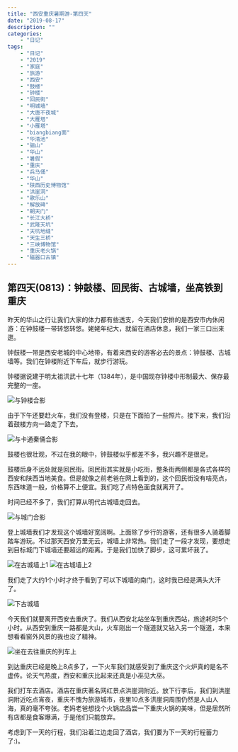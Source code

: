 ```yaml
---
title: "西安重庆暑期游-第四天"
date: "2019-08-17"
description: ""
categories:
    - "日记"
tags:
    - "日记"
    - "2019"
    - "家庭"
    - "旅游"
    - "西安"
    - "鼓楼"
    - "钟楼"
    - "回民街"
    - "明城墙"
    - "大唐不夜城"
    - "大雁塔"
    - "小雁塔"
    - "biangbiang面"
    - "华清池"
    - "骊山"
    - "华山"
    - "暑假"
    - "重庆"
    - "兵马俑"
    - "华山"
    - "陕西历史博物馆"
    - "洪崖洞"
    - "歌乐山"
    - "解放碑"
    - "朝天门"
    - "长江大桥"
    - "武隆天坑"
    - "天坑地缝"
    - "天生三桥"
    - "三峡博物馆"
    - "重庆老火锅"
    - "磁器口古镇"
---
```



## 第四天(0813)：钟鼓楼、回民街、古城墙，坐高铁到重庆

昨天的华山之行让我们大家的体力都有些透支，今天我们安排的是西安市内休闲游：在钟鼓楼一带转悠转悠。姥姥年纪大，就留在酒店休息，我们一家三口出来逛。

钟鼓楼一带是西安老城的中心地带，有着来西安的游客必去的景点：钟鼓楼、古城墙等。我们在钟楼附近下车后，就步行游玩。

钟楼据说建于明太祖洪武十七年（1384年），是中国现存钟楼中形制最大、保存最完整的一座。

![与钟楼合影](http://image.tonybai.com/img/201908/diary_20190813_1.jpg)

由于下午还要赶火车，我们没有登楼，只是在下面拍了一些照片。接下来，我们沿着鼓楼方向一路走了下去。

![与卡通秦俑合影](http://image.tonybai.com/img/201908/diary_20190813_2.jpg)

鼓楼也很壮观，不过在我的眼中，钟鼓楼似乎都差不多，我兴趣不是很足。

鼓楼后身不远处就是回民街。回民街其实就是小吃街，整条街两侧都是各式各样的西安和陕西当地美食。但是就像之前老爸在网上看到的，这个回民街没有啥亮点，东西味道一般，价格算不上便宜。我们吃了点特色面食就离开了。

时间已经不多了，我们打算从明代古城墙走回去。

![与城门合影](http://image.tonybai.com/img/201908/diary_20190813_3.jpg)

登上城墙我们才发现这个城墙好宽阔啊。上面除了步行的游客，还有很多人骑着脚踏车游玩。不过那天西安万里无云，城墙上非常热。我们走了一段才发现，要想走到目标城门下城墙还要超远的距离。于是我们加快了脚步，这可累坏我了。


![在古城墙上1](http://image.tonybai.com/img/201908/diary_20190813_4.jpg)
![在古城墙上2](http://image.tonybai.com/img/201908/diary_20190813_5.jpg)

我们走了大约1个小时才终于看到了可以下城墙的南门，这时我已经是满头大汗了。

![下古城墙](http://image.tonybai.com/img/201908/diary_20190813_6.jpg)

今天我们就要离开西安去重庆了。我们从西安北站坐车到重庆西站，旅途耗时5个小时。从西安到重庆一路都是大山，火车刚出一个隧道就又钻入另一个隧道，本来想看看窗外风景的我也没了精神。

![坐在去往重庆的列车上](http://image.tonybai.com/img/201908/diary_20190813_7.jpg)

到达重庆已经是晚上8点多了，一下火车我们就感受到了重庆这个火炉真的是名不虚传。论天气热度，西安和重庆比起来还真是小巫见大巫。

我们打车去酒店。酒店在重庆著名网红景点洪崖洞附近。放下行李后，我们到洪崖洞附近吃点宵夜，重庆不愧为旅游城市，夜里10点多洪崖洞周围仍然是人山人海，真的毫不夸张。老妈老爸想找个火锅店品尝一下重庆火锅的美味，但是居然所有店都是食客爆满，于是他们只能放弃。

考虑到下一天的行程，我们沿着江边走回了酒店，我们要为下一天的行程蓄力了:)。

